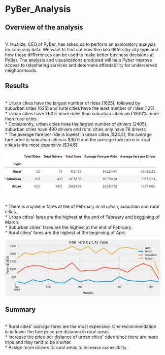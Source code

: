 # PyBer_Analysis

## Overview of the analysis
<br />
V. Isualize, CEO of PyBer, has asked us to perform an exploratory analysis on company data. We want to find out how the data differs by city type and how those diffferences can be used to make better business decisions at PyBer. The analysis and visualizations produced will help Pyber improve access to ridesharing services and determine affordability for underserved neighborhoods.
<br />

## Results 
<br />
* Urban cities have the largest number of rides (1625), followed by suburban cities (625) and rural cities have the least number of rides (125).
 <br />
* Urban cities have 260% more rides than suburban cities and 1300% more than rural cities. 
<br />
* Consistently, urban cities hvae the largest number of drivers (2405), suburban cities have 490 drivers and rural cities only have 78 drivers. 
<br />
* The average fare per ride is lowest in urban cities ($24.5), the average fare price in suburban cities is $30.9 and the average fare price in rural cities is the most expensive ($34.6)

<br />

![summary](/Resources/summary.png)

<br />
* There is a spike in fares at the of February in all urban, suburban and rural cities. 
<br />
* Urban cities' fares are the highest at the end of February and beggining of March. 
<br />
* Suburban cities' fares are the highest at the end of February. 
<br />
* Rural cities' fares are the highest at the beginning of April. 
<br />

![linechart](/Resources/PyBer_fare_summary.png)
<br />

## Summary 
<br />
* Rural cities' avarage fares are the most expensive. One recommendation is to lower the fare price per distance in rural areas.
<br />
* Increase the price per distance of urban cities' rides since there are more trips and they tend to be shorter. 
<br /> 
* Assign more drivers to rural areas to increase accessibilty. 
